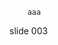         
        aaa

















































































slide 003
